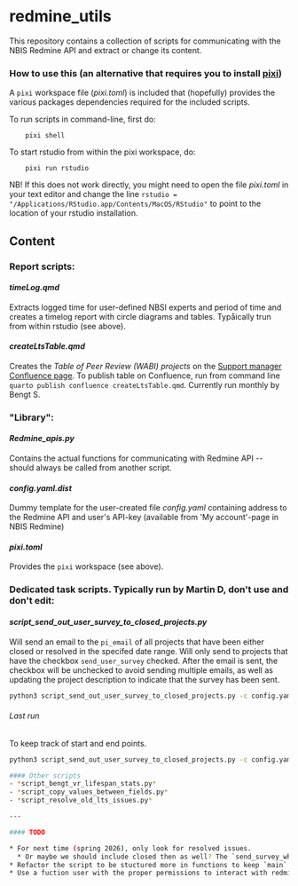 # redmine_utils

This repository contains a collection of scripts for communicating with the NBIS Redmine API and extract or change its content.

### How to use this (an alternative that requires you to install [pixi](https://pixi.sh/dev/installation/))

A `pixi` workspace file (*pixi.toml*) is included that (hopefully) provides the various packages dependencies required 
for the included scripts. 

To run scripts in command-line, first do:

        pixi shell

To start rstudio from within the pixi workspace, do:

        pixi run rstudio

NB! If this does not work directly, you might need to open the file *pixi.toml* in your text editor and change the 
line `rstudio = "/Applications/RStudio.app/Contents/MacOS/RStudio"` to point to the location of your rstudio installation. 

## Content

### Report scripts:

#### *timeLog.qmd*
Extracts logged time for user-defined NBSI experts and period of time and creates a timelog report 
with circle diagrams and tables. Typåically trun from within rstudio (see above).

#### *createLtsTable.qmd* 
Creates the _Table of Peer Review (WABI) projects_ on the 
[Support manager Confluence page](https://scilifelab.atlassian.net/wiki/spaces/NBISSM/pages/2959704083/Table+of+Peer+Review+WABI+projects).
To publish table on Confluence, run from command line `quarto publish confluence createLtsTable.qmd`. 
Currently run monthly by Bengt S.

### "Library":

#### *Redmine_apis.py*
Contains the actual functions for communicating with Redmine API -- should always be called from another script.

#### *config.yaml.dist* 
Dummy template for the user-created file *config.yaml* containing address to the Redmine API 
and user's API-key (available from 'My account'-page in NBIS Redmine)

#### *pixi.toml* 
Provides the `pixi` workspace (see above).

### Dedicated task scripts. Typically run by Martin D, don't use and don't edit:

#### *script_send_out_user_survey_to_closed_projects.py* 
Will send an email to the `pi_email` of all projects that 
have been either closed or resolved in the specifed date range. Will only send to projects that have the 
checkbox `send_user_survey` checked. After the email is sent, the checkbox will be unchecked to avoid sending 
multiple emails, as well as updating the project description to indicate that the survey has been sent.
```bash
python3 script_send_out_user_survey_to_closed_projects.py -c config.yaml -s 2025-03-04 -e 2025-10-12
```

###### Last run

To keep track of start and end points.
```bash
python3 script_send_out_user_survey_to_closed_projects.py -c config.yaml -s 2025-03-04 -e 2025-10-12

#### Other scripts
- *script_bengt_vr_lifespan_stats.py* 
- *script_copy_values_between_fields.py*
- *script_resolve_old_lts_issues.py*

---

#### TODO

* For next time (spring 2026), only look for resolved issues.
  * Or maybe we should include closed then as well? The `send_survey_when_closed` checkbox will be unticked for the ones we sent to now, and people might make mistakes and close an issue directly without passing through resolved first.
* Refactor the script to be stuctured more in functions to keep `main` lean.
* Use a fuction user with the proper permissions to interact with redmine.

